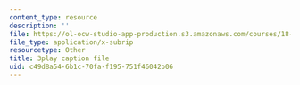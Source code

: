 ```yaml
---
content_type: resource
description: ''
file: https://ol-ocw-studio-app-production.s3.amazonaws.com/courses/18-06sc-linear-algebra-fall-2011/c49d8a546b1c70faf195751f46042b06_AmQcoopBUTk.srt
file_type: application/x-subrip
resourcetype: Other
title: 3play caption file
uid: c49d8a54-6b1c-70fa-f195-751f46042b06
---
```

